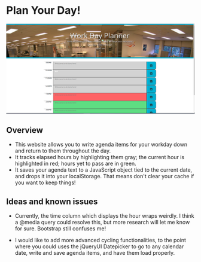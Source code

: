 # Plan Your Day!



![Website Screenshot](./assets/images/sitedemo.png)

## Overview
* This website allows you to write agenda items for your workday down and return to them throughout the day. 
* It tracks elapsed hours by highlighting them gray; the current hour is highlighted in red; hours yet to pass are in green.
* It saves your agenda text to a JavaScript object tied to the current date, and drops it into your localStorage. That means don't clear your cache if you want to keep things!



## Ideas and known issues

* Currently, the time column which displays the hour wraps weirdly. I think a @media query could resolve this, but more research will let me know for sure. Bootstrap still confuses me!

* I would like to add more advanced cycling functionalities, to the point where you could uses the jQueryUI Datepicker to go to any calendar date, write and save agenda items, and have them load properly. 
